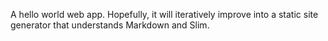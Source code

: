 A hello world web app. Hopefully, it will iteratively improve into a
static site generator that understands Markdown and Slim.
